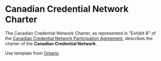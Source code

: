 # Canadian Credential Network Charter

The Canadian Credential Network Charter, as represented in "Exhibit B" of the [Canadian Credential Network Participation Agreement](../gf_legal/contracts/bbu_participation_agreement.docx), describes the charter of the **Canadian Credential Network**.

Use template from [Ontario](./ontario_not_for_profit_by_law.docx)